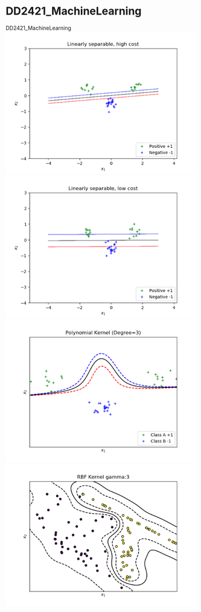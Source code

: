 # DD2421_MachineLearning
DD2421_MachineLearning
<img src="Results/1.png"></img> 
<img src="Results/2.png"></img> 
<img src="Results/4.png"></img> 
<img src="Results/3.gif"></img> 
